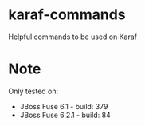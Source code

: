 # karaf-commands
Helpful commands to be used on Karaf

# Note
Only tested on:
- JBoss Fuse 6.1 - build: 379
- JBoss Fuse 6.2.1 - build: 84
